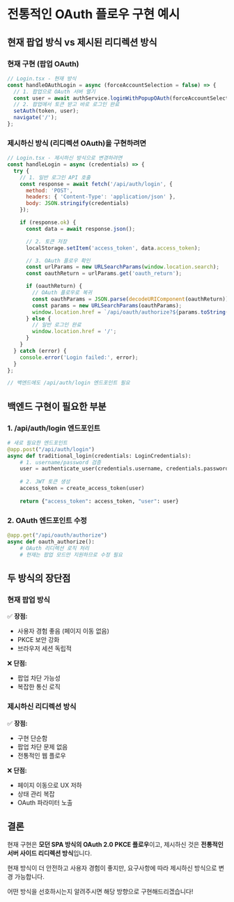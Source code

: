 # 전통적인 OAuth 플로우 구현 예시

## 현재 팝업 방식 vs 제시된 리디렉션 방식

### 현재 구현 (팝업 OAuth)
```javascript
// Login.tsx - 현재 방식
const handleOAuthLogin = async (forceAccountSelection = false) => {
  // 1. 팝업으로 OAuth 서버 열기
  const user = await authService.loginWithPopupOAuth(forceAccountSelection);
  // 2. 팝업에서 토큰 받고 바로 로그인 완료
  setAuth(token, user);
  navigate('/');
};
```

### 제시하신 방식 (리디렉션 OAuth)을 구현하려면
```javascript
// Login.tsx - 제시하신 방식으로 변경하려면
const handleLogin = async (credentials) => {
  try {
    // 1. 일반 로그인 API 호출
    const response = await fetch('/api/auth/login', {
      method: 'POST',
      headers: { 'Content-Type': 'application/json' },
      body: JSON.stringify(credentials)
    });

    if (response.ok) {
      const data = await response.json();

      // 2. 토큰 저장
      localStorage.setItem('access_token', data.access_token);

      // 3. OAuth 플로우 확인
      const urlParams = new URLSearchParams(window.location.search);
      const oauthReturn = urlParams.get('oauth_return');

      if (oauthReturn) {
        // OAuth 플로우로 복귀
        const oauthParams = JSON.parse(decodeURIComponent(oauthReturn));
        const params = new URLSearchParams(oauthParams);
        window.location.href = `/api/oauth/authorize?${params.toString()}`;
      } else {
        // 일반 로그인 완료
        window.location.href = '/';
      }
    }
  } catch (error) {
    console.error('Login failed:', error);
  }
};

// 백엔드에도 /api/auth/login 엔드포인트 필요
```

## 백엔드 구현이 필요한 부분

### 1. /api/auth/login 엔드포인트
```python
# 새로 필요한 엔드포인트
@app.post("/api/auth/login")
async def traditional_login(credentials: LoginCredentials):
    # 1. username/password 검증
    user = authenticate_user(credentials.username, credentials.password)
    
    # 2. JWT 토큰 생성
    access_token = create_access_token(user)
    
    return {"access_token": access_token, "user": user}
```

### 2. OAuth 엔드포인트 수정
```python
@app.get("/api/oauth/authorize")
async def oauth_authorize():
    # OAuth 리디렉션 로직 처리
    # 현재는 팝업 모드만 지원하므로 수정 필요
```

## 두 방식의 장단점

### 현재 팝업 방식
✅ **장점:**
- 사용자 경험 좋음 (페이지 이동 없음)
- PKCE 보안 강화
- 브라우저 세션 독립적

❌ **단점:**
- 팝업 차단 가능성
- 복잡한 통신 로직

### 제시하신 리디렉션 방식  
✅ **장점:**
- 구현 단순함
- 팝업 차단 문제 없음
- 전통적인 웹 플로우

❌ **단점:**
- 페이지 이동으로 UX 저하
- 상태 관리 복잡
- OAuth 파라미터 노출

## 결론

현재 구현은 **모던 SPA 방식의 OAuth 2.0 PKCE 플로우**이고, 
제시하신 것은 **전통적인 서버 사이드 리디렉션 방식**입니다.

현재 방식이 더 안전하고 사용자 경험이 좋지만, 
요구사항에 따라 제시하신 방식으로 변경 가능합니다.

어떤 방식을 선호하시는지 알려주시면 해당 방향으로 구현해드리겠습니다!